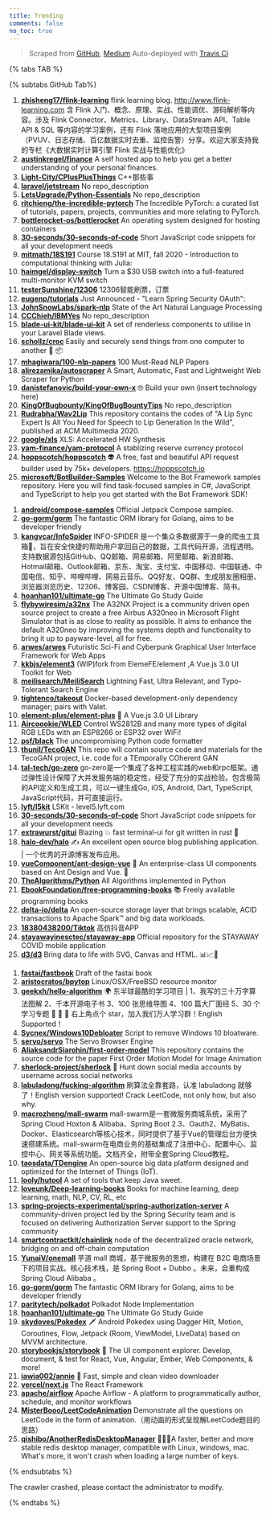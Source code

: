```yaml
---
title: Trending
comments: false
no_toc: true
---
```


> Scraped from [GitHub](https://github.com/trending), [Medium](https://medium.com/topic/popular)
Auto-deployed with [Travis Ci](https://travis-ci.org/)

{% tabs TAB %}
<!-- tab GitHub -->
{% subtabs GitHub Tab%}
<!-- tab Daily -->
1. [**zhisheng17/flink-learning**](https://github.com/zhisheng17/flink-learning)
flink learning blog. http://www.flink-learning.com 含 Flink 入门、概念、原理、实战、性能调优、源码解析等内容。涉及 Flink Connector、Metrics、Library、DataStream API、Table API & SQL 等内容的学习案例，还有 Flink 落地应用的大型项目案例（PVUV、日志存储、百亿数据实时去重、监控告警）分享。欢迎大家支持我的专栏《大数据实时计算引擎 Flink 实战与性能优化》
2. [**austinkregel/finance**](https://github.com/austinkregel/finance)
A self hosted app to help you get a better understanding of your personal finances.
3. [**Light-City/CPlusPlusThings**](https://github.com/Light-City/CPlusPlusThings)
C++那些事
4. [**laravel/jetstream**](https://github.com/laravel/jetstream)
No repo_description
5. [**LetsUpgrade/Python-Essentials**](https://github.com/LetsUpgrade/Python-Essentials)
No repo_description
6. [**ritchieng/the-incredible-pytorch**](https://github.com/ritchieng/the-incredible-pytorch)
The Incredible PyTorch: a curated list of tutorials, papers, projects, communities and more relating to PyTorch.
7. [**bottlerocket-os/bottlerocket**](https://github.com/bottlerocket-os/bottlerocket)
An operating system designed for hosting containers
8. [**30-seconds/30-seconds-of-code**](https://github.com/30-seconds/30-seconds-of-code)
Short JavaScript code snippets for all your development needs
9. [**mitmath/18S191**](https://github.com/mitmath/18S191)
Course 18.S191 at MIT, fall 2020 - Introduction to computational thinking with Julia:
10. [**haimgel/display-switch**](https://github.com/haimgel/display-switch)
Turn a $30 USB switch into a full-featured multi-monitor KVM switch
11. [**testerSunshine/12306**](https://github.com/testerSunshine/12306)
12306智能刷票，订票
12. [**eugenp/tutorials**](https://github.com/eugenp/tutorials)
Just Announced - "Learn Spring Security OAuth":
13. [**JohnSnowLabs/spark-nlp**](https://github.com/JohnSnowLabs/spark-nlp)
State of the Art Natural Language Processing
14. [**CCChieh/IBMYes**](https://github.com/CCChieh/IBMYes)
No repo_description
15. [**blade-ui-kit/blade-ui-kit**](https://github.com/blade-ui-kit/blade-ui-kit)
A set of renderless components to utilise in your Laravel Blade views.
16. [**schollz/croc**](https://github.com/schollz/croc)
Easily and securely send things from one computer to another 🐊 📦
17. [**mhagiwara/100-nlp-papers**](https://github.com/mhagiwara/100-nlp-papers)
100 Must-Read NLP Papers
18. [**alirezamika/autoscraper**](https://github.com/alirezamika/autoscraper)
A Smart, Automatic, Fast and Lightweight Web Scraper for Python
19. [**danistefanovic/build-your-own-x**](https://github.com/danistefanovic/build-your-own-x)
🤓 Build your own (insert technology here)
20. [**KingOfBugbounty/KingOfBugBountyTips**](https://github.com/KingOfBugbounty/KingOfBugBountyTips)
No repo_description
21. [**Rudrabha/Wav2Lip**](https://github.com/Rudrabha/Wav2Lip)
This repository contains the codes of "A Lip Sync Expert Is All You Need for Speech to Lip Generation In the Wild", published at ACM Multimedia 2020.
22. [**google/xls**](https://github.com/google/xls)
XLS: Accelerated HW Synthesis
23. [**yam-finance/yam-protocol**](https://github.com/yam-finance/yam-protocol)
A stablizing reserve currency protocol
24. [**hoppscotch/hoppscotch**](https://github.com/hoppscotch/hoppscotch)
👽 A free, fast and beautiful API request builder used by 75k+ developers. https://hoppscotch.io
25. [**microsoft/BotBuilder-Samples**](https://github.com/microsoft/BotBuilder-Samples)
Welcome to the Bot Framework samples repository. Here you will find task-focused samples in C#, JavaScript and TypeScript to help you get started with the Bot Framework SDK!
<!-- endtab -->
<!-- tab Weekly -->
1. [**android/compose-samples**](https://github.com/android/compose-samples)
Official Jetpack Compose samples.
2. [**go-gorm/gorm**](https://github.com/go-gorm/gorm)
The fantastic ORM library for Golang, aims to be developer friendly
3. [**kangvcar/InfoSpider**](https://github.com/kangvcar/InfoSpider)
INFO-SPIDER 是一个集众多数据源于一身的爬虫工具箱🧰，旨在安全快捷的帮助用户拿回自己的数据，工具代码开源，流程透明。支持数据源包括GitHub、QQ邮箱、网易邮箱、阿里邮箱、新浪邮箱、Hotmail邮箱、Outlook邮箱、京东、淘宝、支付宝、中国移动、中国联通、中国电信、知乎、哔哩哔哩、网易云音乐、QQ好友、QQ群、生成朋友圈相册、浏览器浏览历史、12306、博客园、CSDN博客、开源中国博客、简书。
4. [**hoanhan101/ultimate-go**](https://github.com/hoanhan101/ultimate-go)
The Ultimate Go Study Guide
5. [**flybywiresim/a32nx**](https://github.com/flybywiresim/a32nx)
The A32NX Project is a community driven open source project to create a free Airbus A320neo in Microsoft Flight Simulator that is as close to reality as possible. It aims to enhance the default A320neo by improving the systems depth and functionality to bring it up to payware-level, all for free.
6. [**arwes/arwes**](https://github.com/arwes/arwes)
Futuristic Sci-Fi and Cyberpunk Graphical User Interface Framework for Web Apps
7. [**kkbjs/element3**](https://github.com/kkbjs/element3)
(WIP)fork from ElemeFE/element ,A Vue.js 3.0 UI Toolkit for Web
8. [**meilisearch/MeiliSearch**](https://github.com/meilisearch/MeiliSearch)
Lightning Fast, Ultra Relevant, and Typo-Tolerant Search Engine
9. [**tightenco/takeout**](https://github.com/tightenco/takeout)
Docker-based development-only dependency manager; pairs with Valet.
10. [**element-plus/element-plus**](https://github.com/element-plus/element-plus)
🎉 A Vue.js 3.0 UI Library
11. [**Aircoookie/WLED**](https://github.com/Aircoookie/WLED)
Control WS2812B and many more types of digital RGB LEDs with an ESP8266 or ESP32 over WiFi!
12. [**psf/black**](https://github.com/psf/black)
The uncompromising Python code formatter
13. [**thunil/TecoGAN**](https://github.com/thunil/TecoGAN)
This repo will contain source code and materials for the TecoGAN project, i.e. code for a TEmporally COherent GAN
14. [**tal-tech/go-zero**](https://github.com/tal-tech/go-zero)
go-zero是一个集成了各种工程实践的web和rpc框架。通过弹性设计保障了大并发服务端的稳定性，经受了充分的实战检验。包含极简的API定义和生成工具，可以一键生成Go, iOS, Android, Dart, TypeScript, JavaScript代码，并可直接运行。
15. [**lyft/l5kit**](https://github.com/lyft/l5kit)
L5Kit - level5.lyft.com
16. [**30-seconds/30-seconds-of-code**](https://github.com/30-seconds/30-seconds-of-code)
Short JavaScript code snippets for all your development needs
17. [**extrawurst/gitui**](https://github.com/extrawurst/gitui)
Blazing 💥 fast terminal-ui for git written in rust 🦀
18. [**halo-dev/halo**](https://github.com/halo-dev/halo)
✍ An excellent open source blog publishing application. | 一个优秀的开源博客发布应用。
19. [**vueComponent/ant-design-vue**](https://github.com/vueComponent/ant-design-vue)
🌈 An enterprise-class UI components based on Ant Design and Vue. 🐜
20. [**TheAlgorithms/Python**](https://github.com/TheAlgorithms/Python)
All Algorithms implemented in Python
21. [**EbookFoundation/free-programming-books**](https://github.com/EbookFoundation/free-programming-books)
📚 Freely available programming books
22. [**delta-io/delta**](https://github.com/delta-io/delta)
An open-source storage layer that brings scalable, ACID transactions to Apache Spark™ and big data workloads.
23. [**18380438200/Tiktok**](https://github.com/18380438200/Tiktok)
高仿抖音APP
24. [**stayawayinesctec/stayaway-app**](https://github.com/stayawayinesctec/stayaway-app)
Official repository for the STAYAWAY COVID mobile application
25. [**d3/d3**](https://github.com/d3/d3)
Bring data to life with SVG, Canvas and HTML. 📊📈🎉
<!-- endtab -->
<!-- tab Monthly -->
1. [**fastai/fastbook**](https://github.com/fastai/fastbook)
Draft of the fastai book
2. [**aristocratos/bpytop**](https://github.com/aristocratos/bpytop)
Linux/OSX/FreeBSD resource monitor
3. [**geekxh/hello-algorithm**](https://github.com/geekxh/hello-algorithm)
🌍 东半球最酷的学习项目 | 1、我写的三十万字算法图解 2、千本开源电子书 3、100 张思维导图 4、100 篇大厂面经 5、30 个学习专题 🚀 🚀 🚀 右上角点个 star，加入我们万人学习群！English Supported！
4. [**Sycnex/Windows10Debloater**](https://github.com/Sycnex/Windows10Debloater)
Script to remove Windows 10 bloatware.
5. [**servo/servo**](https://github.com/servo/servo)
The Servo Browser Engine
6. [**AliaksandrSiarohin/first-order-model**](https://github.com/AliaksandrSiarohin/first-order-model)
This repository contains the source code for the paper First Order Motion Model for Image Animation
7. [**sherlock-project/sherlock**](https://github.com/sherlock-project/sherlock)
🔎 Hunt down social media accounts by username across social networks
8. [**labuladong/fucking-algorithm**](https://github.com/labuladong/fucking-algorithm)
刷算法全靠套路，认准 labuladong 就够了！English version supported! Crack LeetCode, not only how, but also why.
9. [**macrozheng/mall-swarm**](https://github.com/macrozheng/mall-swarm)
mall-swarm是一套微服务商城系统，采用了 Spring Cloud Hoxton & Alibaba、Spring Boot 2.3、Oauth2、MyBatis、Docker、Elasticsearch等核心技术，同时提供了基于Vue的管理后台方便快速搭建系统。mall-swarm在电商业务的基础集成了注册中心、配置中心、监控中心、网关等系统功能。文档齐全，附带全套Spring Cloud教程。
10. [**taosdata/TDengine**](https://github.com/taosdata/TDengine)
An open-source big data platform designed and optimized for the Internet of Things (IoT).
11. [**looly/hutool**](https://github.com/looly/hutool)
A set of tools that keep Java sweet.
12. [**loveunk/Deep-learning-books**](https://github.com/loveunk/Deep-learning-books)
Books for machine learning, deep learning, math, NLP, CV, RL, etc
13. [**spring-projects-experimental/spring-authorization-server**](https://github.com/spring-projects-experimental/spring-authorization-server)
A community-driven project led by the Spring Security team and is focused on delivering Authorization Server support to the Spring community
14. [**smartcontractkit/chainlink**](https://github.com/smartcontractkit/chainlink)
node of the decentralized oracle network, bridging on and off-chain computation
15. [**YunaiV/onemall**](https://github.com/YunaiV/onemall)
芋道 mall 商城，基于微服务的思想，构建在 B2C 电商场景下的项目实战。核心技术栈，是 Spring Boot + Dubbo 。未来，会重构成 Spring Cloud Alibaba 。
16. [**go-gorm/gorm**](https://github.com/go-gorm/gorm)
The fantastic ORM library for Golang, aims to be developer friendly
17. [**paritytech/polkadot**](https://github.com/paritytech/polkadot)
Polkadot Node Implementation
18. [**hoanhan101/ultimate-go**](https://github.com/hoanhan101/ultimate-go)
The Ultimate Go Study Guide
19. [**skydoves/Pokedex**](https://github.com/skydoves/Pokedex)
🗡️ Android Pokedex using Dagger Hilt, Motion, Coroutines, Flow, Jetpack (Room, ViewModel, LiveData) based on MVVM architecture.
20. [**storybookjs/storybook**](https://github.com/storybookjs/storybook)
📓 The UI component explorer. Develop, document, & test for React, Vue, Angular, Ember, Web Components, & more!
21. [**iawia002/annie**](https://github.com/iawia002/annie)
👾 Fast, simple and clean video downloader
22. [**vercel/next.js**](https://github.com/vercel/next.js)
The React Framework
23. [**apache/airflow**](https://github.com/apache/airflow)
Apache Airflow - A platform to programmatically author, schedule, and monitor workflows
24. [**MisterBooo/LeetCodeAnimation**](https://github.com/MisterBooo/LeetCodeAnimation)
Demonstrate all the questions on LeetCode in the form of animation.（用动画的形式呈现解LeetCode题目的思路）
25. [**qishibo/AnotherRedisDesktopManager**](https://github.com/qishibo/AnotherRedisDesktopManager)
🚀🚀🚀A faster, better and more stable redis desktop manager, compatible with Linux, windows, mac. What's more, it won't crash when loading a large number of keys.
<!-- endtab -->
{% endsubtabs %}
<!-- endtab -->
<!-- tab Medium -->
The crawler crashed, please contact the administrator to modify.
<!-- endtab -->
{% endtabs %}
